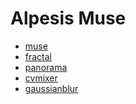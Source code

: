 Alpesis Muse
==============================================================================

- [muse](https://github.com/alpesis-muse/muse)
- [fractal](https://github.com/alpesis-muse/fractal)
- [panorama](https://github.com/alpesis-muse/panorama)
- [cvmixer](https://github.com/alpesis-muse/cvmixer)
- [gaussianblur](https://github.com/alpesis-muse/gaussianblur)
